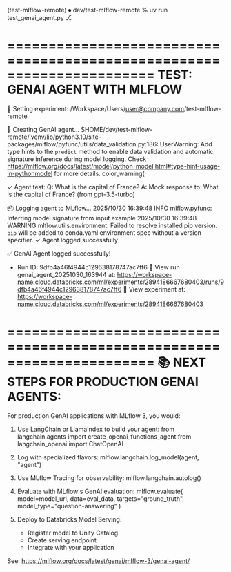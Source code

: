 (test-mlflow-remote) ⏺ dev/test-mlflow-remote % uv run test_genai_agent.py                                                                                                                                                                                                     ⎇ 

======================================================================
TEST: GENAI AGENT WITH MLFLOW
======================================================================

📝 Setting experiment: /Workspace/Users/user@company.com/test-mlflow-remote

🤖 Creating GenAI agent...
$HOME/dev/test-mlflow-remote/.venv/lib/python3.10/site-packages/mlflow/pyfunc/utils/data_validation.py:186: UserWarning: Add type hints to the `predict` method to enable data validation and automatic signature inference during model logging. Check https://mlflow.org/docs/latest/model/python_model.html#type-hint-usage-in-pythonmodel for more details.
  color_warning(

✓ Agent test:
  Q: What is the capital of France?
  A: Mock response to: What is the capital of France? (from gpt-3.5-turbo)

📦 Logging agent to MLflow...
2025/10/30 16:39:48 INFO mlflow.pyfunc: Inferring model signature from input example
2025/10/30 16:39:48 WARNING mlflow.utils.environment: Failed to resolve installed pip version. ``pip`` will be added to conda.yaml environment spec without a version specifier.
✓ Agent logged successfully

✅ GenAI Agent logged successfully!
   - Run ID: 9dfb4a46f4944c129638178747ac7ff6
🏃 View run genai_agent_20251030_163944 at: https://workspace-name.cloud.databricks.com/ml/experiments/2894186667680403/runs/9dfb4a46f4944c129638178747ac7ff6
🧪 View experiment at: https://workspace-name.cloud.databricks.com/ml/experiments/2894186667680403

======================================================================
📚 NEXT STEPS FOR PRODUCTION GENAI AGENTS:
======================================================================

For production GenAI applications with MLflow 3, you would:

1. Use LangChain or LlamaIndex to build your agent:
   from langchain.agents import create_openai_functions_agent
   from langchain_openai import ChatOpenAI
   
2. Log with specialized flavors:
   mlflow.langchain.log_model(agent, "agent")
   
3. Use MLflow Tracing for observability:
   mlflow.langchain.autolog()
   
4. Evaluate with MLflow's GenAI evaluation:
   mlflow.evaluate(
       model=model_uri,
       data=eval_data,
       targets="ground_truth",
       model_type="question-answering"
   )

5. Deploy to Databricks Model Serving:
   - Register model to Unity Catalog
   - Create serving endpoint
   - Integrate with your application

See: https://mlflow.org/docs/latest/genai/mlflow-3/genai-agent/